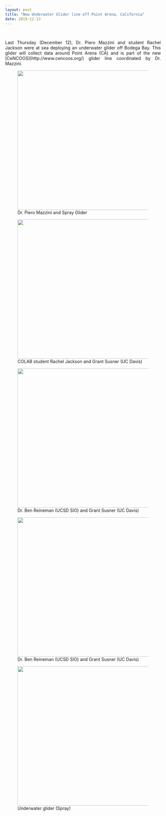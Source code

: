 ```yaml
---
layout: post
title: "New Underwater Glider line off Point Arena, California"
date: 2019-12-13
---
```


<br>

<div style="text-align:justify" markdown="1">

<p> Last Thursday (December 12), Dr. Piero Mazzini and student Rachel Jackson were at sea deploying an underwater glider off Bodega Bay. This glider will collect data around Point Arena (CA) and is part of the new [CeNCOOS](http://www.cencoos.org/) glider line coordinated by Dr. Mazzini. </p>

<div class="container-fluid">
<figure>
<img src="{{ site.url }}{{ site.baseurl }}/images/newspic/glider1.jpg" class="img-responsive" width="450px" height="auto" />
<figcaption> Dr. Piero Mazzini and Spray Glider
</figcaption>
</figure>
<figure>
<img src="{{ site.url }}{{ site.baseurl }}/images/newspic/glider2.jpg" class="img-responsive" width="450px" height="auto" />
<figcaption> COLAB student Rachel Jackson and Grant Susner (UC Davis)
</figcaption>
</figure>
<figure>
<img src="{{ site.url }}{{ site.baseurl }}/images/newspic/glider3.jpg" class="img-responsive" width="450px" height="auto" />
<figcaption> Dr. Ben Reineman (UCSD SIO) and Grant Susner (UC Davis)
</figcaption>
</figure>
<figure>
<img src="{{ site.url }}{{ site.baseurl }}/images/newspic/glider4.jpg" class="img-responsive" width="450px" height="auto" />
<figcaption> Dr. Ben Reineman (UCSD SIO) and Grant Susner (UC Davis)
</figcaption>
</figure>
<figure>
<img src="{{ site.url }}{{ site.baseurl }}/images/newspic/glider5.jpg" class="img-responsive" width="450px" height="auto" />
<figcaption> Underwater glider (Spray)
</figcaption>
</figure>

</div>

</div>
